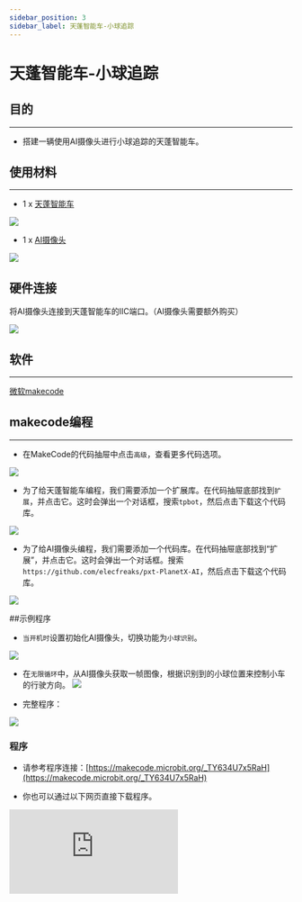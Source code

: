 ```yaml
---
sidebar_position: 3
sidebar_label: 天蓬智能车-小球追踪
---
```


# 天蓬智能车-小球追踪

## 目的
---
- 搭建一辆使用AI摄像头进行小球追踪的天蓬智能车。

## 使用材料
---

- 1 x [天蓬智能车](https://item.taobao.com/item.htm?spm=a1z10.5-c-s.w4002-18602834185.41.68d15ccfBFHNPy&id=618758535761)

![](https://wiki-media-ef.oss-cn-hongkong.aliyuncs.com/docs/microbit/microbit-smart-car/microbit-tpbot/ai-lens-tpbot/images/TPBot_tianpeng_case_20_01.png)

- 1 x  [AI摄像头](https://item.taobao.com/item.htm?spm=a1z10.1-c-s.w5003-22951491260.9.196458b3TgHzio&ft=t&id=632538261754&scene=taobao_shop)

![](https://wiki-media-ef.oss-cn-hongkong.aliyuncs.com/docs/microbit/microbit-smart-car/microbit-tpbot/ai-lens-tpbot/images/TPBot_tianpeng_case_20_02.png)





## 硬件连接

将AI摄像头连接到天蓬智能车的IIC端口。（AI摄像头需要额外购买）

![](https://wiki-media-ef.oss-cn-hongkong.aliyuncs.com/docs/microbit/microbit-smart-car/microbit-tpbot/ai-lens-tpbot/images/TPBot_tianpeng_case_20_03.png)

## 软件
---
[微软makecode](https://makecode.microbit.org/#)


## makecode编程
---


- 在MakeCode的代码抽屉中点击`高级`，查看更多代码选项。

![](https://wiki-media-ef.oss-cn-hongkong.aliyuncs.com/docs/microbit/microbit-smart-car/microbit-tpbot/ai-lens-tpbot/images/TPBot_tianpeng_case_20_04.png)

- 为了给天蓬智能车编程，我们需要添加一个扩展库。在代码抽屉底部找到`扩展`，并点击它。这时会弹出一个对话框，搜索`tpbot`，然后点击下载这个代码库。

![](https://wiki-media-ef.oss-cn-hongkong.aliyuncs.com/docs/microbit/microbit-smart-car/microbit-tpbot/ai-lens-tpbot/images/TPBot_tianpeng_case_20_05.png)

- 为了给AI摄像头编程，我们需要添加一个代码库。在代码抽屉底部找到“扩展”，并点击它。这时会弹出一个对话框。搜索 `https://github.com/elecfreaks/pxt-PlanetX-AI`，然后点击下载这个代码库。

![](https://wiki-media-ef.oss-cn-hongkong.aliyuncs.com/docs/microbit/microbit-smart-car/microbit-tpbot/ai-lens-tpbot/images/TPBot_tianpeng_case_20_06.png)



##示例程序

- `当开机时`设置初始化AI摄像头，切换功能为`小球识别`。

![](https://wiki-media-ef.oss-cn-hongkong.aliyuncs.com/docs/microbit/microbit-smart-car/microbit-tpbot/ai-lens-tpbot/images/TPBot_tianpeng_case_21_07.png)

- 在`无限循环`中，从AI摄像头获取一帧图像，根据识别到的小球位置来控制小车的行驶方向。
![](https://wiki-media-ef.oss-cn-hongkong.aliyuncs.com/docs/microbit/microbit-smart-car/microbit-tpbot/ai-lens-tpbot/images/TPBot_tianpeng_case_22_08.png)

- 完整程序：

![](https://wiki-media-ef.oss-cn-hongkong.aliyuncs.com/docs/microbit/microbit-smart-car/microbit-tpbot/ai-lens-tpbot/images/TPBot_tianpeng_case_22_09.png)



### 程序
- 请参考程序连接：[https://makecode.microbit.org/_TY634U7x5RaH](https://makecode.microbit.org/_TY634U7x5RaH)

- 你也可以通过以下网页直接下载程序。

<div
    style={{
        position: 'relative',
        paddingBottom: '60%',
        overflow: 'hidden',
    }}
>
    <iframe
        src="https://makecode.microbit.org/_TY634U7x5RaH"
        frameborder="0"
        sandbox="allow-popups allow-forms allow-scripts allow-same-origin"
        style={{
            position: 'absolute',
            width: '100%',
            height: '100%',
        }}
    />
</div>
--
---


## python编程
---
添加天蓬智能车软件库：[https://www.elecfreaks.com/learn-cn/microbitKit/TPbot_tianpeng/TPbot-python.html](https://www.elecfreaks.com/learn-cn/microbitKit/TPbot_tianpeng/TPbot-python.html)
添加AI摄像头软件库：[https://www.elecfreaks.com/learn-cn/microbitplanetX/ai/Plant-X-EF05035-python.html](https://www.elecfreaks.com/learn-cn/microbitplanetX/ai/Plant-X-EF05035-python.html)

### 程序

```
from microbit import *
from AILens import *
from TPBot import *

tp = TPBOT()
ai = AILENS()
# 设置摄像头功能为小球识别
ai.switch_function(Ball)

while True:
    # 从摄像头获取一帧
    ai.get_image()
    buff = ai.get_ball_data()
    # "buff[1]"为读取图像中小球位置的Y轴坐标
    if (buff[1] > 80):
        # "buff[0]"为读取图像中小球位置的X轴坐标
        if (buff[0]< 80):
            tp.set_motors_speed(-30,0)
        elif (buff[0] > 144):
            tp.set_motors_speed(0,-30)
        else:
            tp.set_motors_speed(25,25)
    else:
        tp.set_motors_speed(0,0)
```


---
## 结论
---
天蓬智能车根据AI摄像头识别到的小球位置调整行驶方向，行驶到小球前方停车。


## 思考
---


## 常见问题
---
Q:使用案例中的代码发现小车不能正常运行？
A:电池电量不足，增大程序中的小车速度参数的数值或者更换电池，并测试。
Q:使用案例中的代码发现AI摄像头突然无法初始化进入功能选择界面？
A:电池电量不足，请更换新电池，并测试。

## 相关阅读
---
